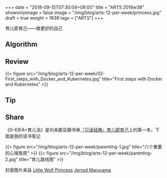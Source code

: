 +++
date = "2018-09-15T07:30:04+08:00"
title = "ARTS 2018w38"
showonlyimage = false
image = "/img/blog/arts-12-per-week/princess.jpg"
draft = true
weight = 1838
tags = ["ARTS"]
+++

育儿即育己——做更好的自己
<!--more-->

## Algorithm

## Review 

{{< figure src="/img/blog/arts-12-per-week/02-First_steps_with_Docker_and_Kubernetes.jpg" title="First steps with Docker and Kubernetes" >}}


## Tip

## Share

《0-6岁A+育儿法》是刘未鹏豆瓣书单[『只读经典』育儿即育己](https://www.douban.com/doulist/1327794/)上的第一本，下面是我的读书笔记

{{< figure src="/img/blog/arts-12-per-week/parenting-1.jpg" title="六个重要的心理素质" >}}
{{< figure src="/img/blog/arts-12-per-week/parenting-2.jpg" title="育儿路线图" >}}

封面图片来自 [Little Wolf Princess](https://dribbble.com/shots/3442813-Little-Wolf-Princess) <a href="https://dribbble.com/jmaruyama"><i class="fa fa-dribbble" aria-hidden="true"></i> Jerrod Maruyama</a>
